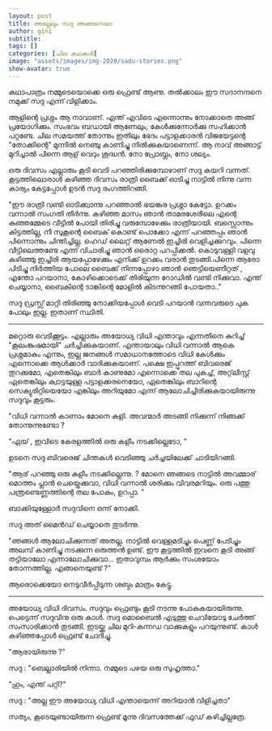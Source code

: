 ```yaml
---
layout: post
title: അല്ലേലും സദു അങ്ങനെയാ
author: gini
subtitle: 
tags: []
categories: [ചില കഥകള്‍]
image: "assets/images/img-2020/sadu-stories.png"
show-avatar: true
---
```


കഥാപാത്രം നമ്മുടെയൊക്കെ ഒരു ഫ്രെണ്ട് ആണു. തല്‍ക്കാലം ഈ സദാനന്ദനെ നമുക്ക് സദു എന്ന് വിളിക്കാം. 

ആളിന്റെ പ്രശ്നം ആ നാവാണ്. എന്ത് എവിടെ എന്നൊന്നും നോക്കാതെ അങ്ങ് പ്രയോഗിക്കും. സംഭവം ബഡായി ആണേലും, കേള്‍ക്കുന്നോര്‍ക്കു സഹിക്കാന്‍ പറ്റണ്ടേ. ചില സമയത്ത് തോന്നും ഇതിലും ഭേദം പട്ടാളക്കാരന്‍ വിജയേട്ടന്റെ "തോക്കിന്റെ" മുന്നില്‍ നെഞ്ചു കാണിച്ചു നില്‍ക്കുകയാണെന്ന്.  ആ നാവ് അങ്ങാട്ട് മുറിച്ചാല്‍ പിന്നെ ആള് വെറും ശുദ്ധന്‍. നോ പ്രോബ്ലം, നോ ശല്യം.


ഒരു ദിവസം എല്ലാരും കൂടി വെടി പറഞ്ഞിരിക്കുമ്പോഴാണ്‌  സദു കയറി വന്നത്. കൂട്ടത്തിലൊരാള്‍ കഴിഞ്ഞ ദിവസം രാത്രി ബൈക്ക് ഓടിച്ചു  നാട്ടില്‍ നിന്നു വന്ന കാര്യം കേട്ടപ്പോള്‍ ഉടന്‍ സദു രംഗത്തിറങ്ങി.

"ഈ രാത്രി വണ്ടി ഓടിക്ക്വാന്നു പറഞ്ഞാല്‍ ഭയങ്കര പ്രശ്നാ കേട്ടോ. ഉറക്കം വന്നാല്‍ സംഗതി തീര്‍ന്നു. കഴിഞ്ഞ മാസം ഞാന്‍ താമരശേരീലെ എന്റെ കുഞ്ഞമ്മേടെ വീട്ടില്‍ പോയി തിരിച്ചു വരുമ്പോഴേക്കും രാത്രിയായി. ബസ്സൊന്നും കിട്ടത്തില്ല, നീ സുകൂന്റെ ബൈക് കൊണ്ട് പൊക്കോ എന്ന് പറഞ്ഞപ്പം ഞാന്‍ പിന്നൊന്നും ചിന്തിച്ചില്ല. ഹെഡ് ലൈറ്റ് ആണേല്‍ ഇച്ചിരി വെളിച്ചക്കുറവും. പിന്നെ വീട്ടിലെത്തണ്ടേ എന്ന് വിചാരിച്ചു ഞാന്‍ ഒരൊറ്റ പറപ്പിക്കല്‍. കൊടുവള്ളി വളവു കഴിഞ്ഞു ഇച്ചിരി ആയപ്പോഴേക്കും എനിക്ക് ഉറക്കം വരാന്‍ തുടങ്ങി.പിന്നെ ആരോ പിടിച്ചു നിര്‍ത്തിയ പോലെ ബൈക്ക് നിന്നപ്പോഴാ ഞാന്‍ ഞെട്ടിയെണീറ്റത് , എന്തോ പറയാനാ, കോഴിക്കൊടെക്ക് തിരിയുന്ന റോഡില്‍ വണ്ടി നിക്കുവാ. എന്ത് ചെയ്യാനാ, ബൈകിന്റെ ടാങ്കിന്റെ മോളില്‍ കിടന്നുറങ്ങി പോയതാ.."

സദു ഡ്രസ്സ്‌ മാറ്റി തിരിഞ്ഞു നോക്കിയപ്പോള്‍ വെടി പറയാന്‍ വന്നവരുടെ പുക പോലും ഇല്ല. ഇതാണ് സ്ഥിതി.  

-------------------------------------------------------------------------------

മറ്റൊരു വെടിക്കൂട്ടം. എല്ലാരും അയോധ്യ വിധി എന്താവും എന്നതിനെ കുറിച്ച് "കൂലംങ്കുഷമായി" ചര്‍ച്ചിക്കുകയാണ്.  എന്തായാലും വിധി വന്നാല്‍ ആകെ പ്രശ്നമാകും എന്നും, ഇല്ല ജനങ്ങള്‍ സമാധാനത്തോടെ വിധി കേള്‍ക്കും എന്നൊക്കെ ആള്‍ക്കാര്‍ വാദിക്കുകയാണ്. പക്ഷെ ഇപ്പുറത്ത് ബിവരെജ് തുറക്കുമോ, എതെങ്കിലും  ബാര്‍ കാണുമോ എന്നൊക്കെ തല പുകച്ച്, അറ്റ്‌ലീസ്റ്റ് ഏതെങ്കിലും ക്വാട്ടയുള്ള പട്ടാളക്കരനെയോ, ഏതെങ്കിലും ബാറിന്റെ സെക്യുരിറ്റിയെയോ എങ്കിലും അറിയുമോ എന്ന് ആലോചിച്ചിരിക്കുകയായിരുന്നു സദുവും കൂട്ടരും.


"വിധി വന്നാല്‍ കാണാം മോനെ കളി. അവന്മാര്‍ അടങ്ങി നിക്കുന്ന്  നിങ്ങക്ക് തോന്നുന്നുണ്ടോ ?

"ഏയ്‌ , ഇവിടെ കേരളത്തില്‍ ഒരു കളീം നടക്കില്ലെടോ, "

ഉടനെ സദു ബിവരെജ് ചിന്തകള്‍ വെടിഞ്ഞു ചര്‍ച്ചയിലേക്ക് ചാടിയിറങ്ങി. 

"ആര് പറഞ്ഞു ഒരു കളീം നടക്കില്ലെന്നു. ? മോനെ ഞങ്ങടെ നാട്ടില്‍ അവമ്മാര് മൊത്തം പ്ലാന്‍ ചെയ്തെക്കുവാ, വിധി വന്നാല്‍ ശരിക്കും വിവരമറിയും. ഒരു പത്തു പന്ത്രണ്ടെണ്ണത്തിന്റെ തല പോകും, ഉറപ്പാ. "

ബാക്കിയുള്ളോര്‍ സദുവിനെ ഒന്ന് നോക്കി. 

സദു അത് മൈന്‍ഡ് ചെയ്യാതെ തുടര്‍ന്നു. 

"ഞങ്ങള്‍ ആലോചിക്കുന്നത് അതല്ല. നാട്ടില്‍ വെള്ളമടിച്ചും പെണ്ണ് പേടിച്ചും അലമ്പ് കാണിച്ചു നടക്കുന്ന ഒരുത്തന്‍ ഉണ്ട്. ഈ കൂട്ടത്തില്‍ ഇവനെ കൂടി അങ്ങ് തട്ടിയാലോ എന്നാലോചിക്കുവാ... ഇതാവുമ്പം ആര്‍ക്കും സംശയോം തോന്നത്തില്ല. എങ്ങനെയുണ്ട്  ?"

ആരൊക്കെയോ നെടുവീര്‍പ്പിടുന്ന ശബ്ദം മാത്രം കേട്ടു. 

---------------------------------------------
അയോധ്യ വിധി ദിവസം. സദുവും ഫ്രെണ്ടും കൂടി നടന്നു പോകുകയായിരുന്നു. പെട്ടെന്ന് സദുവിനു ഒരു കാള്‍. സദു മൊബൈല്‍ എടുത്തു ചെവിയോടു ചേര്‍ത്ത് സംസാരിക്കാന്‍ തുടങ്ങി. ഇടയ്ക്കു ചില മുറി-കന്നഡ വാക്കുകളും പറയുന്നുണ്ട്. കാള്‍ കഴിഞ്ഞപ്പോള്‍ ഫ്രെണ്ട് ചോദിച്ചു.

"ആരായിരുന്നു ?"

സദു : "ബെല്ലാരിയില്‍ നിന്നാ. നമ്മുടെ പഴയ ഒരു സുഹൃത്താ."

"ഹും, എന്ത് പറ്റി?"

സദു : "അല്ല ഈ അയോധ്യ വിധി എന്തായെന്ന് അറിയാന്‍ വിളിച്ചതാ"


സത്യം, കൂടെയുണ്ടായിരുന്ന ഫ്രെണ്ട് മൂന്നു ദിവസത്തേക്ക് ഫുഡ്‌ കഴിച്ചില്ലത്രേ. 